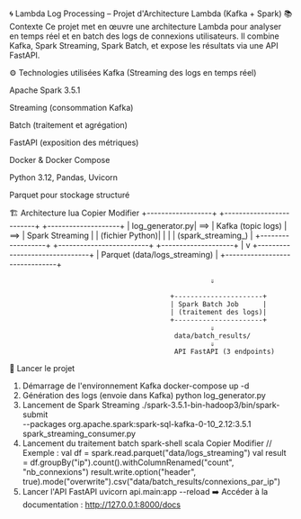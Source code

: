 🌀 Lambda Log Processing – Projet d'Architecture Lambda (Kafka + Spark)
📚 Contexte
Ce projet met en œuvre une architecture Lambda pour analyser en temps réel et en batch des logs de connexions utilisateurs. Il combine Kafka, Spark Streaming, Spark Batch, et expose les résultats via une API FastAPI.

⚙️ Technologies utilisées
Kafka (Streaming des logs en temps réel)

Apache Spark 3.5.1

Streaming (consommation Kafka)

Batch (traitement et agrégation)

FastAPI (exposition des métriques)

Docker & Docker Compose

Python 3.12, Pandas, Uvicorn

Parquet pour stockage structuré

🏗️ Architecture
lua
Copier
Modifier
+------------------+        +-------------------------+        +--------------------+
|  log_generator.py|  ==>   |   Kafka (topic logs)    |  ==>   | Spark Streaming    |
|  (fichier Python)|        |                         |        | (spark_streaming_) |
+------------------+        +-------------------------+        +--------------------+
                                                                      |
                                                                      v
                                             +-------------------------------+
                                             | Parquet (data/logs_streaming) |
                                             +-------------------------------+

                                                      ⇓

                                            +----------------------+
                                            | Spark Batch Job      |
                                            | (traitement des logs)|
                                            +----------------------+
                                                      ⇓
                                             data/batch_results/
                                                      ⇓
                                             API FastAPI (3 endpoints)
🚀 Lancer le projet
1. Démarrage de l'environnement Kafka
docker-compose up -d
2. Génération des logs (envoie dans Kafka)
python log_generator.py
3. Lancement de Spark Streaming
./spark-3.5.1-bin-hadoop3/bin/spark-submit \
  --packages org.apache.spark:spark-sql-kafka-0-10_2.12:3.5.1 \
  spark_streaming_consumer.py
4. Lancement du traitement batch
spark-shell
scala
Copier
Modifier
// Exemple :
val df = spark.read.parquet("data/logs_streaming")
val result = df.groupBy("ip").count().withColumnRenamed("count", "nb_connexions")
result.write.option("header", true).mode("overwrite").csv("data/batch_results/connexions_par_ip")
5. Lancer l'API FastAPI
uvicorn api.main:app --reload
➡️ Accéder à la documentation : http://127.0.0.1:8000/docs
